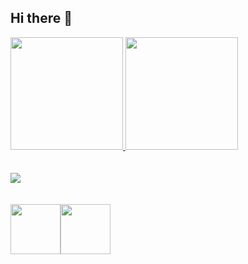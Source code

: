 ## Hi there 👋


<div>
<a href="https://github.com/seu-usuário-aqui">
<img loading="lazy" height="180em" src="https://github-readme-stats.vercel.app/api/top-langs/?username=JhonatanDevv&layout=compact&langs_count=7&theme=dracula"/>
<img loading="lazy" height="180em" src="https://github-readme-stats.vercel.app/api?username=JhonatanDevv&show_icons=true&theme=dracula&include_all_commits=true&count_private=true"/>
</div>
<br>
<br>
<div>
<a href="https://www.linkedin.com/in/jhontanmarco" target="_blank"><img loading="lazy" src="https://img.shields.io/badge/-LinkedIn-%230077B5?style=for-the-badge&logo=linkedin&logoColor=white" target="_blank"></a>   
</div>
  <br>
  <br>
<img loading="lazy" src="https://cdn.jsdelivr.net/gh/devicons/devicon/icons/java/java-original.svg" width="80" height="80"/><img loading="lazy" src="https://cdn.jsdelivr.net/gh/devicons/devicon/icons/linux/linux-original.svg" width="80" height="80"/>

